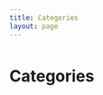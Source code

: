 ```yaml
---
title: Categories
layout: page
---
```


<script setup>
    import Category from './.vitepress/theme/pages/Category.vue';
</script>

<div style="max-width: 1000px; margin: 3rem auto;">
    <h1>Categories</h1>
    <Category />
</div>

<style module>

</style>
